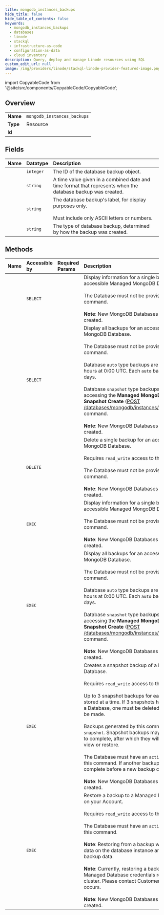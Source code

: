 ```yaml
---
title: mongodb_instances_backups
hide_title: false
hide_table_of_contents: false
keywords:
  - mongodb_instances_backups
  - databases
  - linode    
  - stackql
  - infrastructure-as-code
  - configuration-as-data
  - cloud inventory
description: Query, deploy and manage Linode resources using SQL
custom_edit_url: null
image: /img/providers/linode/stackql-linode-provider-featured-image.png
---
```


import CopyableCode from '@site/src/components/CopyableCode/CopyableCode';




## Overview
<table><tbody>
<tr><td><b>Name</b></td><td><code>mongodb_instances_backups</code></td></tr>
<tr><td><b>Type</b></td><td>Resource</td></tr>
<tr><td><b>Id</b></td><td><CopyableCode code="linode.databases.mongodb_instances_backups" /></td></tr>
</tbody></table>

## Fields
| Name | Datatype | Description |
|:-----|:---------|:------------|
| <CopyableCode code="id" /> | `integer` | The ID of the database backup object. |
| <CopyableCode code="created" /> | `string` | A time value given in a combined date and time format that represents when the database backup was created. |
| <CopyableCode code="label" /> | `string` | The database backup's label, for display purposes only.<br /><br />Must include only ASCII letters or numbers.<br /> |
| <CopyableCode code="type" /> | `string` | The type of database backup, determined by how the backup was created. |
## Methods
| Name | Accessible by | Required Params | Description |
|:-----|:--------------|:----------------|:------------|
| <CopyableCode code="getDatabasesMongoDBInstanceBackup" /> | `SELECT` | <CopyableCode code="backupId, instanceId" /> | Display information for a single backup for an accessible Managed MongoDB Database.<br /><br />The Database must not be provisioning to perform this command.<br /><br />**Note**: New MongoDB Databases cannot currently be created.<br /> |
| <CopyableCode code="getDatabasesMongoDBInstanceBackups" /> | `SELECT` | <CopyableCode code="instanceId" /> | Display all backups for an accessible Managed MongoDB Database.<br /><br />The Database must not be provisioning to perform this command.<br /><br />Database `auto` type backups are created every 24 hours at 0:00 UTC. Each `auto` backup is retained for 7 days.<br /><br />Database `snapshot` type backups are created by accessing the **Managed MongoDB Database Backup Snapshot Create** ([POST /databases/mongodb/instances/&#123;instanceId&#125;/backups](/docs/api/databases/#managed-mongodb-database-backup-snapshot-create)) command.<br /><br />**Note**: New MongoDB Databases cannot currently be created.<br /> |
| <CopyableCode code="deleteDatabaseMongoDBInstanceBackup" /> | `DELETE` | <CopyableCode code="backupId, instanceId" /> | Delete a single backup for an accessible Managed MongoDB Database.<br /><br />Requires `read_write` access to the Database.<br /><br />The Database must not be provisioning to perform this command.<br /><br />**Note**: New MongoDB Databases cannot currently be created.<br /> |
| <CopyableCode code="_getDatabasesMongoDBInstanceBackup" /> | `EXEC` | <CopyableCode code="backupId, instanceId" /> | Display information for a single backup for an accessible Managed MongoDB Database.<br /><br />The Database must not be provisioning to perform this command.<br /><br />**Note**: New MongoDB Databases cannot currently be created.<br /> |
| <CopyableCode code="_getDatabasesMongoDBInstanceBackups" /> | `EXEC` | <CopyableCode code="instanceId" /> | Display all backups for an accessible Managed MongoDB Database.<br /><br />The Database must not be provisioning to perform this command.<br /><br />Database `auto` type backups are created every 24 hours at 0:00 UTC. Each `auto` backup is retained for 7 days.<br /><br />Database `snapshot` type backups are created by accessing the **Managed MongoDB Database Backup Snapshot Create** ([POST /databases/mongodb/instances/&#123;instanceId&#125;/backups](/docs/api/databases/#managed-mongodb-database-backup-snapshot-create)) command.<br /><br />**Note**: New MongoDB Databases cannot currently be created.<br /> |
| <CopyableCode code="postDatabasesMongoDBInstanceBackup" /> | `EXEC` | <CopyableCode code="instanceId, data__label" /> | Creates a snapshot backup of a Managed MongoDB Database.<br /><br />Requires `read_write` access to the Database.<br /><br />Up to 3 snapshot backups for each Database can be stored at a time. If 3 snapshots have been created for a Database, one must be deleted before another can be made.<br /><br />Backups generated by this command have the type `snapshot`. Snapshot backups may take several minutes to complete, after which they will be accessible to view or restore.<br /><br />The Database must have an `active` status to perform this command. If another backup is in progress, it must complete before a new backup can be initiated.<br /><br />**Note**: New MongoDB Databases cannot currently be created.<br /> |
| <CopyableCode code="postDatabasesMongoDBInstanceBackupRestore" /> | `EXEC` | <CopyableCode code="backupId, instanceId" /> | Restore a backup to a Managed MongoDB Database on your Account.<br /><br />Requires `read_write` access to the Database.<br /><br />The Database must have an `active` status to perform this command.<br /><br />**Note**: Restoring from a backup will erase all existing data on the database instance and replace it with backup data.<br /><br />**Note**: Currently, restoring a backup after resetting Managed Database credentials results in a failed cluster. Please contact Customer Support if this occurs.<br /><br />**Note**: New MongoDB Databases cannot currently be created.<br /> |
